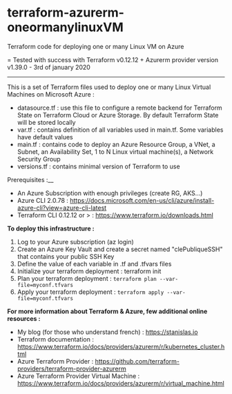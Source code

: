 # terraform-azurerm-oneormanylinuxVM
Terraform code for deploying one or many Linux VM on Azure

= Tested with success with Terraform v0.12.12 + Azurerm provider version v1.39.0 - 3rd of january 2020

--------------------------------------------------------------------------------------------------------
This is a set of Terraform files used to deploy one or many Linux Virtual Machines on Microsoft Azure :

- datasource.tf : use this file to configure a remote backend for Terraform State on Terraform Cloud or Azure Storage. By default Terraform State will be stored locally
- var.tf : contains definition of all variables used in main.tf. Some variables have default values
- main.tf : contains code to deploy an Azure Resource Group, a VNet, a Subnet, an Availability Set, 1 to N Linux virtual machine(s), a Network Security Group
- versions.tf : contains minimal version of Terraform to use

Prerequisites :__
- An Azure Subscription with enough privileges (create RG, AKS...)
- Azure CLI 2.0.78 : https://docs.microsoft.com/en-us/cli/azure/install-azure-cli?view=azure-cli-latest
- Terraform CLI 0.12.12 or > : https://www.terraform.io/downloads.html

__To deploy this infrastructure :__
1. Log to your Azure subscription (az login)
2. Create an Azure Key Vault and create a secret named "clePubliqueSSH" that contains your public SSH Key
3. Define the value of each variable in .tf and .tfvars files
4. Initialize your terraform deployment : terraform init
5. Plan your terraform deployment : `terraform plan --var-file=myconf.tfvars`
6. Apply your terraform deployment : `terraform apply --var-file=myconf.tfvars`

__For more information about Terraform & Azure, few additional online resources :__
- My blog (for those who understand french) : https://stanislas.io
- Terraform documentation : https://www.terraform.io/docs/providers/azurerm/r/kubernetes_cluster.html
- Azure Terraform Provider : https://github.com/terraform-providers/terraform-provider-azurerm
- Azure Terraform Provider Virtual Machine : https://www.terraform.io/docs/providers/azurerm/r/virtual_machine.html